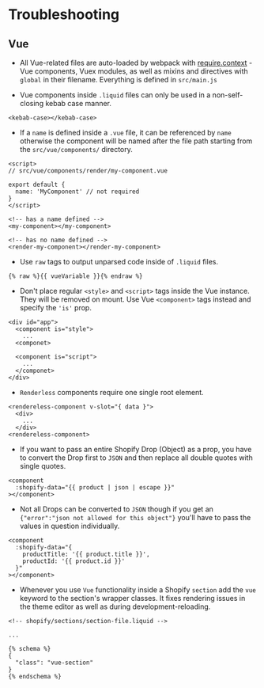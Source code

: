 # Troubleshooting

## Vue

- All Vue-related files are auto-loaded by webpack with [require.context](https://webpack.js.org/guides/dependency-management/#requirecontext) - Vue components, Vuex modules, as well as mixins and directives with `global` in their filename. Everything is defined in `src/main.js`

- Vue components inside `.liquid` files can only be used in a non-self-closing kebab case manner.

```liquid
<kebab-case></kebab-case>
```

- If a `name` is defined inside a `.vue` file, it can be referenced by `name` otherwise the component will be named after the file path starting from the `src/vue/components/` directory.

```vue
<script>
// src/vue/components/render/my-component.vue

export default {
  name: 'MyComponent' // not required
}
</script>
```

```liquid
<!-- has a name defined -->
<my-component></my-component>

<!-- has no name defined -->
<render-my-component></render-my-component>
```

- Use `raw` tags to output unparsed code inside of `.liquid` files.

```liquid
{% raw %}{{ vueVariable }}{% endraw %}
```

- Don't place regular `<style>` and `<script>` tags inside the Vue instance. They will be removed on mount. Use Vue `<component>` tags instead and specify the `'is'` prop.

```liquid
<div id="app">
  <component is="style">
    ...
  <componet>

  <component is="script">
    ...
  </componet>
</div>
```

- `Renderless` components require one single root element.

```liquid
<rendereless-component v-slot="{ data }">
  <div>
    ...
  </div>
<rendereless-component>
```

- If you want to pass an entire Shopify Drop (Object) as a prop, you have to convert the Drop first to `JSON` and then replace all double quotes with single quotes.

```liquid
<component
  :shopify-data="{{ product | json | escape }}"
></component>
```

- Not all Drops can be converted to `JSON` though if you get an `{"error":"json not allowed for this object"}` you'll have to pass the values in question individually.

```liquid
<component
  :shopify-data="{
    productTitle: '{{ product.title }}',
    productId: '{{ product.id }}'
  }"
></component>
```

- Whenever you use `Vue` functionality inside a Shopify `section` add the `vue` keyword to the section's wrapper classes. It fixes rendering issues in the theme editor as well as during development-reloading.

```liquid
<!-- shopify/sections/section-file.liquid -->

...

{% schema %}
{
  "class": "vue-section"
}
{% endschema %}
```
